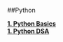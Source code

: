 ##Python

<a href="https://colab.research.google.com/drive/107XIgEQz5JkFdTZlQKVHEjhYPyF1FtpU?authuser=0#scrollTo=g8J02X1Sj_xU">  <b>1. Python Basics</b>  </a> <br/>
<a href="https://colab.research.google.com/drive/17ZNHY1Z15uTkQsio7_j5DEDWsFTINaao?usp=sharing"> <b>1. Python DSA</b>  </a> <br/>

